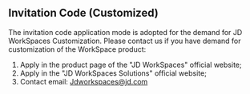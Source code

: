 ## Invitation Code (Customized)
The invitation code application mode is adopted for the demand for JD WorkSpaces Customization. Please contact us if you have demand for customization of the WorkSpace product:<br>
1. Apply in the product page of the "JD WorkSpaces" official website;<br>
2. Apply in the "JD WorkSpaces Solutions" official website;<br>
3. Contact email: Jdworkspaces@jd.com<br>

